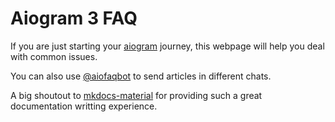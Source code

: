 # Aiogram 3 FAQ

If you are just starting your [aiogram](https://github.com/aiogram/aiogram/tree/dev-3.x) journey, this webpage will help you deal with common issues.

You can also use [@aiofaqbot](https://t.me/aiofaqbot) to send articles in different chats.

A big shoutout to [mkdocs-material](https://squidfunk.github.io/mkdocs-material/) for providing such a great documentation writting experience.
